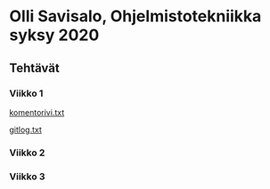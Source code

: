 # Olli Savisalo, Ohjelmistotekniikka syksy 2020

## Tehtävät

### Viikko 1

[komentorivi.txt](https://github.com/OlliSavisalo/ot-harjoitustyo/blob/master/laskarit/viikko1/komentorivi.txt)

[gitlog.txt](https://github.com/OlliSavisalo/ot-harjoitustyo/blob/master/laskarit/viikko1/gitlog.txt)

### Viikko 2

### Viikko 3
